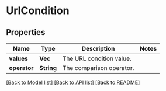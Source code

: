 # UrlCondition

## Properties

Name | Type | Description | Notes
------------ | ------------- | ------------- | -------------
**values** | **Vec<String>** | The URL condition value. | 
**operator** | **String** | The comparison operator. | 

[[Back to Model list]](../README.md#documentation-for-models) [[Back to API list]](../README.md#documentation-for-api-endpoints) [[Back to README]](../README.md)


